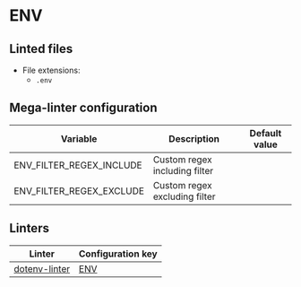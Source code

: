 <!-- markdownlint-disable MD003 MD020 MD033 MD041 -->
<!-- Generated by .automation/build.py, please do not update manually -->
<!-- Instead, update descriptor file at https://github.com/nvuillam/mega-linter/tree/master/megalinter/descriptors/env.yml -->
# ENV

## Linted files

- File extensions:
  - `.env`

## Mega-linter configuration

| Variable | Description | Default value |
| ----------------- | -------------- | -------------- |
| ENV_FILTER_REGEX_INCLUDE | Custom regex including filter |  |
| ENV_FILTER_REGEX_EXCLUDE | Custom regex excluding filter |  |

## Linters

| Linter | Configuration key |
| ------ | ----------------- |
| [dotenv-linter](env_dotenv_linter.md) | [ENV](env_dotenv_linter.md) |
